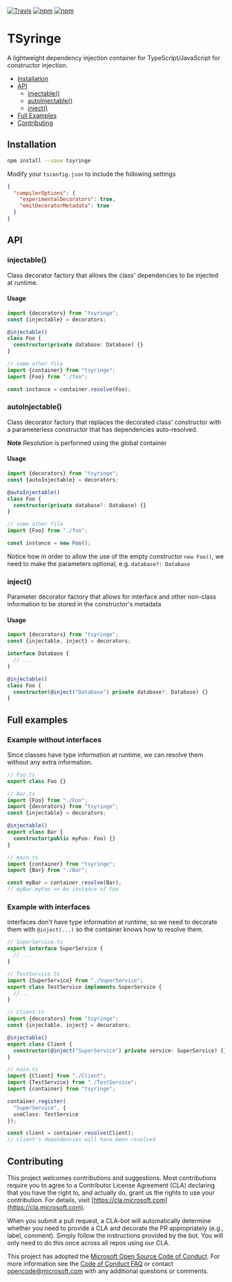 [![Travis](https://img.shields.io/travis/Microsoft/tsyringe.svg)](https://travis-ci.org/Microsoft/tsyringe/)
[![npm](https://img.shields.io/npm/v/tsyringe.svg)](https://www.npmjs.com/package/tsyringe)
[![npm](https://img.shields.io/npm/dt/tsyringe.svg)](https://www.npmjs.com/package/tsyringe)

# TSyringe

A lightweight dependency injection container for TypeScript/JavaScript for
constructor injection.

* [Installation](#installation)
* [API](#api)
  * [injectable()](#injectable)
  * [autoInjectable()](#autoinjectable)
  * [inject()](#inject)
* [Full Examples](#full-examples)
* [Contributing](#contributing)

## Installation

```sh
npm install --save tsyringe
```

Modify your `tsconfig.json` to include the following settings
```json
{
  "compilerOptions": {
    "experimentalDecorators": true,
    "emitDecoratorMetadata": true
  }
}
```

## API
### injectable()
Class decorator factory that allows the class' dependencies to be injected at
runtime.

#### Usage
```TypeScript
import {decorators} from "tsyringe";
const {injectable} = decorators;

@injectable()
class Foo {
  constructor(private database: Database) {}
}

// some other file
import {container} from "tsyringe";
import {Foo} from "./foo";

const instance = container.resolve(Foo);
```

### autoInjectable()
Class decorator factory that replaces the decorated class' constructor with
a parameterless constructor that has dependencies auto-resolved.

**Note** Resolution is performed using the global container

#### Usage
```TypeScript
import {decorators} from "tsyringe";
const {autoInjectable} = decorators;

@autoInjectable()
class Foo {
  constructor(private database?: Database) {}
}

// some other file
import {Foo} from "./foo";

const instance = new Foo();
```

Notice how in order to allow the use of the empty constructor `new Foo()`, we
need to make the parameters optional, e.g. `database?: Database`

### inject()
Parameter decorator factory that allows for interface and other non-class
information to be stored in the constructor's metadata

#### Usage
```TypeScript
import {decorators} from "tsyringe";
const {injectable, inject} = decorators;

interface Database {
  // ...
}

@injectable()
class Foo {
  constructor(@inject("Database") private database?: Database) {}
}
```

## Full examples
### Example without interfaces
Since classes have type information at runtime, we can resolve them without any
extra information.

```TypeScript
// Foo.ts
export class Foo {}
```
```TypeScript
// Bar.ts
import {Foo} from "./Foo";
import {decorators} from "tsyringe";
const {injectable} = decorators;

@injectable()
export class Bar {
  constructor(public myFoo: Foo) {}
}
```
```TypeScript
// main.ts
import {container} from "tsyringe";
import {Bar} from "./Bar";

const myBar = container.resolve(Bar);
// myBar.myFoo => An instance of Foo
```

### Example with interfaces
Interfaces don't have type information at runtime, so we need to decorate them
with `@inject(...)` so the container knows how to resolve them.

```TypeScript
// SuperService.ts
export interface SuperService {
  // ...
}
```
```TypeScript
// TestService.ts
import {SuperService} from "./SuperService";
export class TestService implements SuperService {
  //...
}
```
```TypeScript
// Client.ts
import {decorators} from "tsyringe";
const {injectable, inject} = decorators;

@injectable()
export class Client {
  constructor(@inject("SuperService") private service: SuperService) {}
}
```
```TypeScript
// main.ts
import {Client} from "./Client";
import {TestService} from "./TestService";
import {container} from "tsyringe";

container.register(
  "SuperService", {
  useClass: TestService
});

const client = container.resolve(Client);
// client's dependencies will have been resolved
```

## Contributing

This project welcomes contributions and suggestions.  Most contributions require you to agree to a
Contributor License Agreement (CLA) declaring that you have the right to, and actually do, grant us
the rights to use your contribution. For details, visit [https://cla.microsoft.com](https://cla.microsoft.com).

When you submit a pull request, a CLA-bot will automatically determine whether you need to provide
a CLA and decorate the PR appropriately (e.g., label, comment). Simply follow the instructions
provided by the bot. You will only need to do this once across all repos using our CLA.

This project has adopted the [Microsoft Open Source Code of Conduct](https://opensource.microsoft.com/codeofconduct/).
For more information see the [Code of Conduct FAQ](https://opensource.microsoft.com/codeofconduct/faq/) or
contact [opencode@microsoft.com](mailto:opencode@microsoft.com) with any additional questions or comments.
